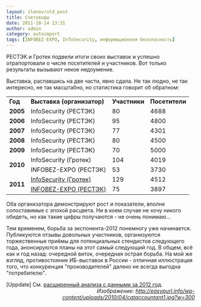```yaml
---
layout: zlonov/old_post
title: Счетоводы
date: 2011-10-14 13:31
author: admin
category: autoimport
tags: [INFOBEZ-EXPO, InfoSecurity, информационная безопасность]
---
```

РЕСТЭК и Гротек подвели итоги своих выставок и успешно отрапортовали о числе посетителей и участников. Вот только результаты вызывают некое недоумение.

Выставка, распавшись на две части, явно сдала. Не так людно, не так интересно, не так масштабно, но статистика говорит об обратном:
<div align="center">
<table><colgroup> <col /> <col /> <col span="2" /> </colgroup>
<tbody>
<tr>
<td><b>Год</b></td>
<td><b>Выставка (организатор)</b></td>
<td><b>Участники</b></td>
<td><b>Посетители</b></td>
</tr>
<tr>
<td align="right"><b>2005</b></td>
<td>InfoSecurity (РЕСТЭК)</td>
<td>80</td>
<td>4688</td>
</tr>
<tr>
<td align="right"><b>2006</b></td>
<td>InfoSecurity (РЕСТЭК)</td>
<td>95</td>
<td>4800</td>
</tr>
<tr>
<td align="right"><b>2007</b></td>
<td>InfoSecurity (РЕСТЭК)</td>
<td>77</td>
<td>4301</td>
</tr>
<tr>
<td align="right"><b>2008</b></td>
<td>InfoSecurity (РЕСТЭК)</td>
<td>80</td>
<td>4500</td>
</tr>
<tr>
<td align="right"><b>2009</b></td>
<td>InfoSecurity (РЕСТЭК)</td>
<td>70</td>
<td>5000</td>
</tr>
<tr>
<td rowspan="2">
<div><b>2010</b></div></td>
<td>InfoSecurity (Гротек)</td>
<td>104</td>
<td>4019</td>
</tr>
<tr>
<td>INFOBEZ-EXPO (РЕСТЭК)</td>
<td>53</td>
<td>3730</td>
</tr>
<tr>
<td rowspan="2">
<div><b>2011</b></div></td>
<td><a href="http://www.infosecurityrussia.ru/2011/">InfoSecurity (Гротек)</a></td>
<td><span>129</span></td>
<td><span>4512</span></td>
</tr>
<tr>
<td><a href="http://infobez-expo.ru/resume.html">INFOBEZ-EXPO (РЕСТЭК)</a></td>
<td><span>75</span></td>
<td><span>3897</span></td>
</tr>
</tbody>
</table>
</div>
Оба организатора демонстрируют рост и показатели, вполне сопоставимые с эпохой расцвета. Ни в коем случае не хочу никого обидеть, но как такие цифры получаются - не очень понимаю...

Тем временем, борьба за экспонента-2012 понемногу уже начинается. Публикуются отзывы довольных участников, организуются торжественные приёмы для потенциальных стендистов следующего года, анонсируются планы на этот самый следующий год. В общем, всё как и год назад: очередной виток, очередная острая борьба. На мой же взгляд, противостояние ИБ-выставок в России - отличная иллюстрация того, что конкуренция "производителей" далеко не всегда выгодна "потребителю".
<div id="post-body-4371790225261623014" itemprop="description articleBody">
<div dir="ltr">[Uppdate] См. <a href="https://zlonov.ru/2012/10/minus_three_thousand_one_hundred_visitors_in_2013/">расширенный анализа с данными за 2012 год</a>.
<div style="text-align: right;"><i>Изображение: <a href="http://easypurl.info/wp-content/uploads/2010/04/cataccountant1.jpg?w=300">http://easypurl.info/wp-content/uploads/2010/04/cataccountant1.jpg?w=300</a></i></div>
</div>
<div></div>
</div>
<div></div>
